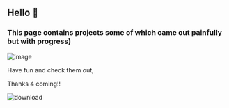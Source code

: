 ## Hello 👋
### This page contains projects some of which came out painfully but with progress) <br>
![image](https://github.com/user-attachments/assets/e380ab1f-98fb-4270-a98e-1196bea34017)



Have fun and check them out, <br>

Thanks 4 coming!! <br>

![download](https://github.com/user-attachments/assets/d40241ae-e2f3-411c-87d0-5ae439b5c36f)


<!--
**hubilya/hubilya** is a ✨ _special_ ✨ repository because its `README.md` (this file) appears on your GitHub profile.

Here are some ideas to get you started:

- 🔭 I’m currently working on ...
- 🌱 I’m currently learning ...
- 👯 I’m looking to collaborate on ...
- 🤔 I’m looking for help with ...
- 💬 Ask me about ...
- 📫 How to reach me: ...
- 😄 Pronouns: ...
- ⚡ Fun fact: ...
-->
